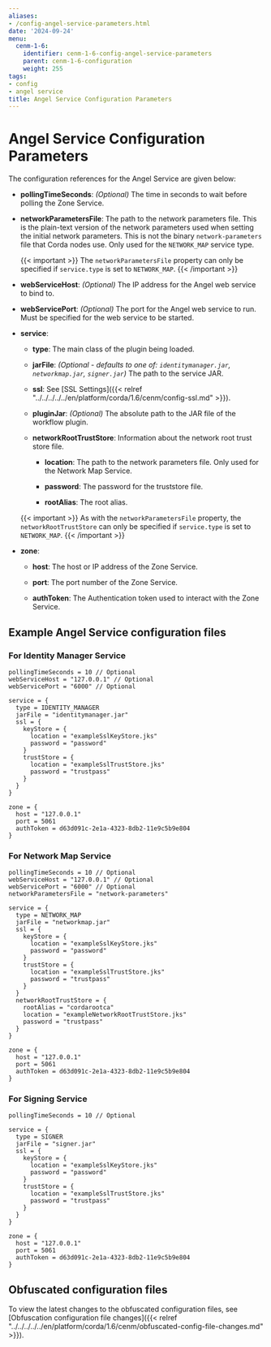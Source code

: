 ```yaml
---
aliases:
- /config-angel-service-parameters.html
date: '2024-09-24'
menu:
  cenm-1-6:
    identifier: cenm-1-6-config-angel-service-parameters
    parent: cenm-1-6-configuration
    weight: 255
tags:
- config
- angel service
title: Angel Service Configuration Parameters
---
```


# Angel Service Configuration Parameters

The configuration references for the Angel Service are given below:

* **pollingTimeSeconds**:
*(Optional)* The time in seconds to wait before polling the Zone Service.

* **networkParametersFile**:
The path to the network parameters file. This is the plain-text version of the network parameters used when setting the initial network parameters. This is not the binary `network-parameters` file that Corda nodes use. Only used for the `NETWORK_MAP` service type.

  {{< important >}}
  The `networkParametersFile` property can only be specified if `service.type` is set to `NETWORK_MAP`.
  {{< /important >}}

* **webServiceHost**:
*(Optional)* The IP address for the Angel web service to bind to.

* **webServicePort**:
*(Optional)* The port for the Angel web service to run. Must be specified for the web service to be started.

* **service**:

  * **type**:
  The main class of the plugin being loaded.

  * **jarFile**:
  *(Optional - defaults to one of: `identitymanager.jar`, `networkmap.jar`, `signer.jar`)* The path to the service JAR.

  * **ssl**:
    See [SSL Settings]({{< relref "../../../../../en/platform/corda/1.6/cenm/config-ssl.md" >}}).

  * **pluginJar**:
  *(Optional)* The absolute path to the JAR file of the workflow plugin.

  * **networkRootTrustStore**:
  Information about the network root trust store file.

    * **location**:
    The path to the network parameters file. Only used for the Network Map Service.

    * **password**:
    The password for the truststore file.

    * **rootAlias**:
    The root alias.

  {{< important >}}
  As with the `networkParametersFile` property, the `networkRootTrustStore` can only be specified if `service.type` is set to `NETWORK_MAP`.
  {{< /important >}}

* **zone**:

  * **host**:
  The host or IP address of the Zone Service.

  * **port**:
  The port number of the Zone Service.

  * **authToken**:
  The Authentication token used to interact with the Zone Service.

## Example Angel Service configuration files

### For Identity Manager Service

```
pollingTimeSeconds = 10 // Optional
webServiceHost = "127.0.0.1" // Optional
webServicePort = "6000" // Optional

service = {
  type = IDENTITY_MANAGER
  jarFile = "identitymanager.jar"
  ssl = {
    keyStore = {
      location = "exampleSslKeyStore.jks"
      password = "password"
    }
    trustStore = {
      location = "exampleSslTrustStore.jks"
      password = "trustpass"
    }
  }
}

zone = {
  host = "127.0.0.1"
  port = 5061
  authToken = d63d091c-2e1a-4323-8db2-11e9c5b9e804
}
```

### For Network Map Service

```
pollingTimeSeconds = 10 // Optional
webServiceHost = "127.0.0.1" // Optional
webServicePort = "6000" // Optional
networkParametersFile = "network-parameters"

service = {
  type = NETWORK_MAP
  jarFile = "networkmap.jar"
  ssl = {
    keyStore = {
      location = "exampleSslKeyStore.jks"
      password = "password"
    }
    trustStore = {
      location = "exampleSslTrustStore.jks"
      password = "trustpass"
    }
  }
  networkRootTrustStore = {
    rootAlias = "cordarootca"
    location = "exampleNetworkRootTrustStore.jks"
    password = "trustpass"
  }
}

zone = {
  host = "127.0.0.1"
  port = 5061
  authToken = d63d091c-2e1a-4323-8db2-11e9c5b9e804
}
```

### For Signing Service

```
pollingTimeSeconds = 10 // Optional

service = {
  type = SIGNER
  jarFile = "signer.jar"
  ssl = {
    keyStore = {
      location = "exampleSslKeyStore.jks"
      password = "password"
    }
    trustStore = {
      location = "exampleSslTrustStore.jks"
      password = "trustpass"
    }
  }
}

zone = {
  host = "127.0.0.1"
  port = 5061
  authToken = d63d091c-2e1a-4323-8db2-11e9c5b9e804
}
```

## Obfuscated configuration files

To view the latest changes to the obfuscated configuration files,
see [Obfuscation configuration file changes]({{< relref "../../../../../en/platform/corda/1.6/cenm/obfuscated-config-file-changes.md" >}}).
